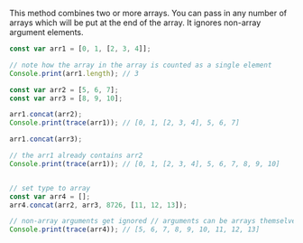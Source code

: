 This method combines two or more arrays. You can pass in any number of arrays which will be put at the end of the array. It ignores non-array argument elements.

```javascript
const var arr1 = [0, 1, [2, 3, 4]];

// note how the array in the array is counted as a single element
Console.print(arr1.length); // 3    

const var arr2 = [5, 6, 7];
const var arr3 = [8, 9, 10];

arr1.concat(arr2);
Console.print(trace(arr1)); // [0, 1, [2, 3, 4], 5, 6, 7]

arr1.concat(arr3);

// the arr1 already contains arr2 
Console.print(trace(arr1)); // [0, 1, [2, 3, 4], 5, 6, 7, 8, 9, 10]     


// set type to array
const var arr4 = []; 
arr4.concat(arr2, arr3, 8726, [11, 12, 13]);

// non-array arguments get ignored // arguments can be arrays themselves
Console.print(trace(arr4)); // [5, 6, 7, 8, 9, 10, 11, 12, 13]   
```